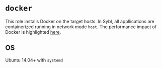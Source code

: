 # `docker`

This role installs Docker on the target hosts. In Sybl, all appllications are containerized running in network mode `host`. The performance impact of Docker is highlighted [here](http://stackoverflow.com/questions/21889053/what-is-the-runtime-performance-cost-of-a-docker-container).

## OS

Ubuntu 14.04+ with `systemd`